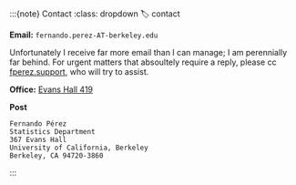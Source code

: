 :::{note} Contact
:class: dropdown
:label: contact

**Email:** `fernando.perez-AT-berkeley.edu`

Unfortunately I receive far more email than I can manage; I am perennially far behind. For urgent matters that absoultely require a reply, please cc [fperez.support](mailto:fperez.support@berkeley.edu), who will try to assist.

**Office:** [Evans Hall 419](https://www.berkeley.edu/map/evans-hall)

**Post**

```
Fernando Pérez
Statistics Department
367 Evans Hall
University of California, Berkeley
Berkeley, CA 94720-3860
```
:::
